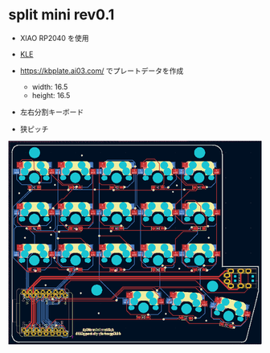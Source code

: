 # split mini rev0.1

* XIAO RP2040 を使用
* [KLE](http://www.keyboard-layout-editor.com/#/gists/fbe317ca72d8030fb684be89b4dfa688)
* https://kbplate.ai03.com/ でプレートデータを作成
  * width: 16.5
  * height: 16.5

* 左右分割キーボード
* 狭ピッチ

![](images/pcb.png)
